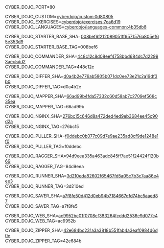 
CYBER_DOJO_PORT=80<br/>

CYBER_DOJO_CUSTOM=[cyberdojo/custom:0d80805](https://github.com/cyber-dojo/custom/commit/0d808054b9a4eeab7d08647b7f6306d7edf32d91)<br/>
CYBER_DOJO_EXERCISES=[cyberdojo/exercises:7ca6d19](https://github.com/cyber-dojo/exercises/commit/7ca6d19b97b37d74384d0f7fa25daf53d3fb80e4)<br/>
CYBER_DOJO_LANGUAGES=[cyberdojo/languages-common:4b35db8](https://github.com/cyber-dojo/languages/commit/4b35db82bf937cded497991469c20be43b66c1f5)<br/>

CYBER_DOJO_STARTER_BASE_SHA=[008bef6f212089051ff9571576a805ef65e353d9](https://github.com/cyber-dojo/starter-base/commit/008bef6f212089051ff9571576a805ef65e353d9)<br/>
CYBER_DOJO_STARTER_BASE_TAG=008bef6<br/>

CYBER_DOJO_COMMANDER_SHA=[448c12c8d08eef4758bbd684dc7d22993aec5dd2](https://github.com/cyber-dojo/commander/commit/448c12c8d08eef4758bbd684dc7d22993aec5dd2)<br/>
CYBER_DOJO_COMMANDER_TAG=448c12c<br/>

CYBER_DOJO_DIFFER_SHA=[d0a4b2e776ab5805b071dc0ee73e21c2a19df3b0](https://github.com/cyber-dojo/differ/commit/d0a4b2e776ab5805b071dc0ee73e21c2a19df3b0)<br/>
CYBER_DOJO_DIFFER_TAG=d0a4b2e<br/>

CYBER_DOJO_MAPPER_SHA=[66ad99b4fda57332c60d58ab7c2709ef568c35ea](https://github.com/cyber-dojo/mapper/commit/66ad99b4fda57332c60d58ab7c2709ef568c35ea)<br/>
CYBER_DOJO_MAPPER_TAG=66ad99b<br/>

CYBER_DOJO_NGINX_SHA=[276bc15c646d8a472ded4ed9eb3684ee45c90d2a](https://github.com/cyber-dojo/nginx/commit/276bc15c646d8a472ded4ed9eb3684ee45c90d2a)<br/>
CYBER_DOJO_NGINX_TAG=276bc15<br/>

CYBER_DOJO_PULLER_SHA=[f0ddebc0b077c09d7e9ae235ad8cf9de1248e1f0](https://github.com/cyber-dojo/puller/commit/f0ddebc0b077c09d7e9ae235ad8cf9de1248e1f0)<br/>
CYBER_DOJO_PULLER_TAG=f0ddebc<br/>

CYBER_DOJO_RAGGER_SHA=[94d9eea335a463adc845ff7ae51f24424f120b69](https://github.com/cyber-dojo/ragger/commit/94d9eea335a463adc845ff7ae51f24424f120b69)<br/>
CYBER_DOJO_RAGGER_TAG=94d9eea<br/>

CYBER_DOJO_RUNNER_SHA=[3d210eda82602f65467fd5a05c7b3c7aa86e4ee3](https://github.com/cyber-dojo/runner/commit/3d210eda82602f65467fd5a05c7b3c7aa86e4ee3)<br/>
CYBER_DOJO_RUNNER_TAG=3d210ed<br/>

CYBER_DOJO_SAVER_SHA=[a7f8fe50d412d0eb94b7184667dfd74bc5aaed87](https://github.com/cyber-dojo/saver/commit/a7f8fe50d412d0eb94b7184667dfd74bc5aaed87)<br/>
CYBER_DOJO_SAVER_TAG=a7f8fe5<br/>

CYBER_DOJO_WEB_SHA=[ac9952bc01f0708cf383264fcddd2536e9d077c4](https://github.com/cyber-dojo/web/commit/ac9952bc01f0708cf383264fcddd2536e9d077c4)<br/>
CYBER_DOJO_WEB_TAG=ac9952b<br/>

CYBER_DOJO_ZIPPER_SHA=[42e684bc231a3a3818b551fab4a3eaf0984d6d0e](https://github.com/cyber-dojo/zipper/commit/42e684bc231a3a3818b551fab4a3eaf0984d6d0e)<br/>
CYBER_DOJO_ZIPPER_TAG=42e684b<br/>
